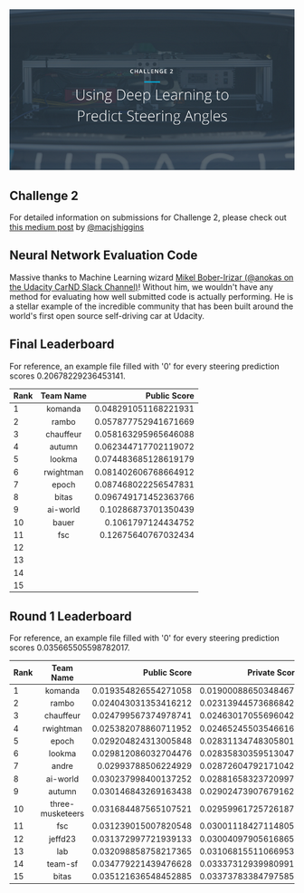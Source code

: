 <img src="../../images/challenge2.png" alt="Self-Driving Car" width="800px">

## Challenge 2
For detailed information on submissions for Challenge 2, please check out [this medium post](https://medium.com/@maccallister.h/challenge-2-submission-guidelines-284ce6641c41#.az85snjmh) by [@macjshiggins](https://twitter.com/macjshiggins)

## Neural Network Evaluation Code
Massive thanks to Machine Learning wizard [Mikel Bober-Irizar (@anokas on the Udacity CarND Slack Channel)](https://github.com/mxbi)! Without him, we wouldn't have any method for evaluating how well submitted code is actually performing. He is a stellar example of the incredible community that has been built around the world's first open source self-driving car at Udacity.

## Final Leaderboard

For reference, an example file filled with '0' for every steering prediction scores 0.20678229236453141.

| Rank | Team Name        |     Public Score     |
| ---- | :---------------:| --------------------:|
| 1    | komanda | 0.048291051168221931 |
| 2    | rambo | 0.057877752941671669 |
| 3    | chauffeur | 0.058163295965646088 |
| 4    | autumn | 0.062344717702119072 |
| 5    | lookma | 0.074483685128619179 |
| 6    | rwightman | 0.081402606768664912 |
| 7    | epoch | 0.087468022256547831 |
| 8    | bitas | 0.096749171452363766 |
| 9    | ai-world | 0.10286873701350439 |
| 10   | bauer | 0.1061797124434752 |
| 11   | fsc   | 0.12675640767032434 
| 12   | | |
| 13   | | |
| 14   | | |
| 15   | | |

## Round 1 Leaderboard

For reference, an example file filled with '0' for every steering prediction scores 0.035665505598782017.

| Rank | Team Name        |     Public Score     |    Private Score     |
| ---- | :---------------:| --------------------:| --------------------:|
| 1    | komanda          | 0.019354826554271058 | 0.019000886503484679 |
| 2    | rambo            | 0.024043031353416212 | 0.023139445736868425 |
| 3    | chauffeur        | 0.024799567374978741 | 0.024630170556960426 |
| 4    | rwightman        | 0.025382078860711952 | 0.024652455035466161 |
| 5    | epoch            | 0.029204824313005848 | 0.028311347483058014 |
| 6    | lookma           | 0.029812086032704476 | 0.028358303595130471 |
| 7    | andre            | 0.02993788506224929  | 0.028726047921710424 |
| 8    | ai-world         | 0.030237998400137252 | 0.028816583237209977 |
| 9    | autumn           | 0.030146843269163438 | 0.029024739076791626 |
| 10   | three-musketeers | 0.031684487565107521 | 0.029599617257261870 |
| 11   | fsc              | 0.031239015007820548 | 0.030011184271148059 |
| 12   | jeffd23          | 0.031372997721939133 | 0.030040979056168659 |
| 13   | lab              | 0.032098858758217365 | 0.031068155110669536 |
| 14   | team-sf          | 0.034779221439476628 | 0.033373129399809916 |
| 15   | bitas            | 0.035121636548452885 | 0.033737833847975851 |


 






